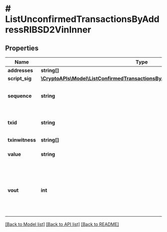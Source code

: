 # # ListUnconfirmedTransactionsByAddressRIBSD2VinInner

## Properties

Name | Type | Description | Notes
------------ | ------------- | ------------- | -------------
**addresses** | **string[]** |  |
**script_sig** | [**\CryptoAPIs\Model\ListConfirmedTransactionsByAddressRIBSD2VinInnerScriptSig**](ListConfirmedTransactionsByAddressRIBSD2VinInnerScriptSig.md) |  |
**sequence** | **string** | Represents the script sequence number. |
**txid** | **string** | Represents the reference transaction identifier. |
**txinwitness** | **string[]** |  |
**value** | **string** | String representation of the amount | [optional]
**vout** | **int** | It refers to the index of the output address of this transaction. The index starts from 0. |

[[Back to Model list]](../../README.md#models) [[Back to API list]](../../README.md#endpoints) [[Back to README]](../../README.md)

